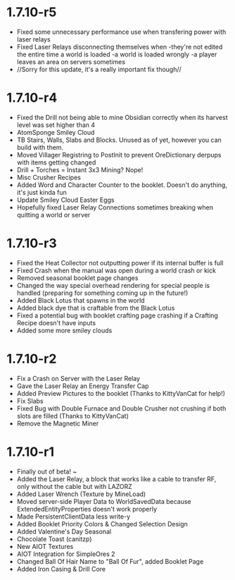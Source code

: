 # 1.7.10-r5
- Fixed some unnecessary performance use when transfering power with laser relays
- Fixed Laser Relays disconnecting themselves when
    -they're not edited the entire time a world is loaded
    -a world is loaded wrongly
    -a player leaves an area on servers sometimes
- //Sorry for this update, it's a really important fix though//

# 1.7.10-r4
- Fixed the Drill not being able to mine Obsidian correctly when its harvest level was set higher than 4
- AtomSponge Smiley Cloud
- TB Stairs, Walls, Slabs and Blocks. Unused as of yet, however you can build with them.
- Moved Villager Registring to PostInit to prevent OreDictionary derpups with items getting changed
- Drill + Torches = Instant 3x3 Mining? Nope!
- Misc Crusher Recipes
- Added Word and Character Counter to the booklet. Doesn't do anything, it's just kinda fun
- Update Smiley Cloud Easter Eggs
- Hopefully fixed Laser Relay Connections sometimes breaking when quitting a world or server

# 1.7.10-r3
- Fixed the Heat Collector not outputting power if its internal buffer is full
- Fixed Crash when the manual was open during a world crash or kick
- Removed seasonal booklet page changes
- Changed the way special overhead rendering for special people is handled (preparing for something coming up in the future!)
- Added Black Lotus that spawns in the world
- Added black dye that is craftable from the Black Lotus
- Fixed a potential bug with booklet crafting page crashing if a Crafting Recipe doesn't have inputs
- Added some more smiley clouds

# 1.7.10-r2
- Fix a Crash on Server with the Laser Relay
- Gave the Laser Relay an Energy Transfer Cap
- Added Preview Pictures to the booklet (Thanks to KittyVanCat for help!)
- Fix Slabs
- Fixed Bug with Double Furnace and Double Crusher not crushing if both slots are filled (Thanks to KittyVanCat)
- Remove the Magnetic Miner

# 1.7.10-r1
- Finally out of beta! ~
- Added the Laser Relay, a block that works like a cable to transfer RF, only without the cable but with LAZORZ
- Added Laser Wrench (Texture by MineLoad)
- Moved server-side Player Data to WorldSavedData because ExtendedEntityProperties doesn't work properly
- Made PersistentClientData less write-y
- Added Booklet Priority Colors & Changed Selection Design
- Added Valentine's Day Seasonal
- Chocolate Toast (canitzp)
- New AIOT Textures
- AIOT Integration for SimpleOres 2
- Changed Ball Of Hair Name to "Ball Of Fur", added Booklet Page
- Added Iron Casing & Drill Core
